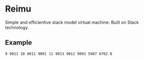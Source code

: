 # Reimu

Simple and efficientive stack model virtual machine.
Built on Stack technology.

## Example
```
9 9011 10 9011 9001 11 9013 9012 9091 5987 8762 0
```
